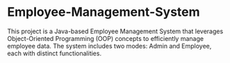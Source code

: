 # Employee-Management-System
This project is a Java-based Employee Management System that leverages Object-Oriented Programming (OOP) concepts to efficiently manage employee data. The system includes two modes: Admin and Employee, each with distinct functionalities.
